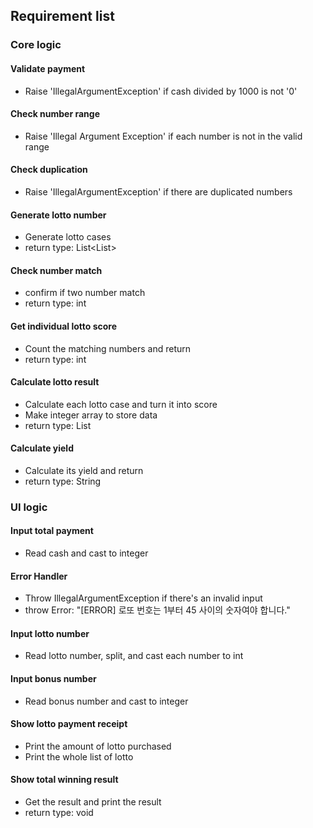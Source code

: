 ## Requirement list

### Core logic

#### Validate payment

- Raise 'IllegalArgumentException' if cash divided by 1000 is not '0'

#### Check number range

- Raise 'Illegal Argument Exception' if each number is not in the valid range

#### Check duplication

- Raise 'IllegalArgumentException' if there are duplicated numbers

#### Generate lotto number

- Generate lotto cases
- return type: List<List<Integer>>

#### Check number match

- confirm if two number match
- return type: int

#### Get individual lotto score

- Count the matching numbers and return
- return type: int

#### Calculate lotto result

- Calculate each lotto case and turn it into score
- Make integer array to store data
- return type: List<Integer>

#### Calculate yield

- Calculate its yield and return
- return type: String

### UI logic

#### Input total payment

- Read cash and cast to integer

#### Error Handler

- Throw IllegalArgumentException if there's an invalid input
- throw Error: "[ERROR] 로또 번호는 1부터 45 사이의 숫자여야 합니다."

#### Input lotto number

- Read lotto number, split, and cast each number to int

#### Input bonus number

- Read bonus number and cast to integer

#### Show lotto payment receipt

- Print the amount of lotto purchased
- Print the whole list of lotto

#### Show total winning result

- Get the result and print the result
- return type: void

